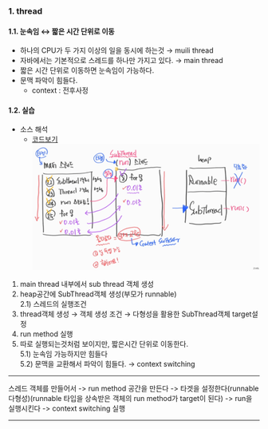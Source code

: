 ### 1. thread
#### 1.1. 눈속임 ↔ 짧은 시간 단위로 이동
- 하나의 CPU가 두 가지 이상의 일을 동시에 하는것 → muili thread
- 자바에서는 기본적으로 스레드를 하나만 가지고 있다. → main thread
- 짧은 시간 단위로 이동하면 눈속임이 가능하다.
- 문맥 파악이 힘들다.
    - context : 전후사정
    

#### 1.2. 실습
- 소스 해석
  - [코드보기](https://github.com/GyeomFka/java-dare/blob/master/src/main/java/ch07/ThreadEx01.java)
  </br>![Alt text](../99_img/20_java.png)
1. main thread 내부에서 sub thread 객체 생성
2. heap공간에 SubThread객체 생성(부모가 runnable)
  <br> 2.1) 스레드의 실행조건
3. thread객체 생성 → 객체 생성 조건 → 다형성을 활용한 SubThread객체 target설정 
4. run method 실행
5. 따로 실행되는것처럼 보이지만, 짧은시간 단위로 이동한다.
   <br> 5.1) 눈속임 가능하지만 힘들다
   <br> 5.2) 문맥을 교환해서 파악이 힘들다. → context switching
  

*** 
스레드 객체를 만들어서 
-> run method 공간을 만든다 
-> 타겟을 설정한다(runnable 다형성)(runnable 타입을 상속받은 객체의 run method가 target이 된다)
-> run을 실행시킨다 
-> context switching 실행 
***